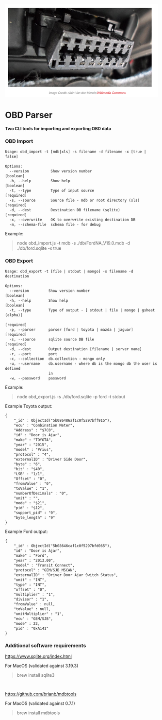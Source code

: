 ![OBD Port](/OBDPort.png)

# OBD Parser


**Two CLI tools for importing and exporting OBD data**

### OBD Import

```
Usage: obd_import -t [mdb|xls] -s filename -d filename -x [true | false]

Options:
  --version          Show version number                               [boolean]
  -h, --help         Show help                                         [boolean]
  -t, --type         Type of input source                             [required]
  -s, --source       Source file - mdb or root directory (xls)        [required]
  -d, --dest         Destination DB filename (sqlite)                 [required]
  -x, --overwrite    OK to overwrite existing destination DB
  -m, --schema-file  schema file - for debug
```
Example:


> node obd_import.js -t mdb -s ./db/FordNA_V19.0.mdb -d ./db/ford.sqlite -x true 


### OBD Export

```
Usage: obd_export -t [file | stdout | mongo] -s filename -d destination

Options:
  --version         Show version number                                [boolean]
  -h, --help        Show help                                          [boolean]
  -t, --type        Type of output - [ stdout | file | mongo | gsheet (alpha)]
                                                                      [required]
  -p, --parser      parser [ford | toyota | mazda | jaguar]           [required]
  -s, --source      sqlite source DB file                             [required]
  -d, --dest        Output destination [filename | server name]
  -r, --port        port
  -c, --collection  db.collection - mongo only
  -u, --username    db.username - where db is the mongo db the user is defined
                    in
  -w, --password    password
```
Example:


> node obd_export.js -s ./db/ford.sqlite -p ford -t stdout 

Example Toyota output:

```
{
	"_id" : ObjectId("5b086486af1c0f5297bff915"),
	"ecu" : "Combination Meter",
	"Address" : "$7C0",
	"id" : "Door is Ajar",
	"make" : "TOYOTA",
	"year" : "2015",
	"model" : "Prius",
	"protocol" : "4",
	"externalID" : "Driver Side Door",
	"byte" : "6",
	"bit" : "$40",
	"LSB" : "1/1",
	"Offset" : "0",
	"fromValue" : "0",
	"toValue" : "1",
	"numberOfDecimals" : "0",
	"unit" : "",
	"mode" : "$21",
	"pid" : "$12",
	"support_pid" : "0",
	"byte_length" : "9"
}
```

Example Ford output:

```
{
	"_id" : ObjectId("5b08646caf1c0f5297bfd065"),
	"id" : "Door is Ajar",
	"make" : "Ford",
	"year" : "2013.00",
	"model" : "Transit Connect",
	"protocol" : "GEM/SJB_MSCAN",
	"externalID" : "Driver Door Ajar Switch Status",
	"unit" : "INT",
	"type" : "INT",
	"offset" : "0",
	"multiplier" : "1",
	"divisor" : "1",
	"fromValue" : null,
	"toValue" : null,
	"unitMultiplier" : "1",
	"ecu" : "GEM/SJB",
	"mode" : 22,
	"pid" : "0xA141"
}
```

### Additional software requirements


https://www.sqlite.org/index.html

For MacOS (validated against 3.19.3)

>brew install sqlite3

<br>

https://github.com/brianb/mdbtools

For MacOS (validated against 0.7.1) 

>brew install mdbtools

<br>





